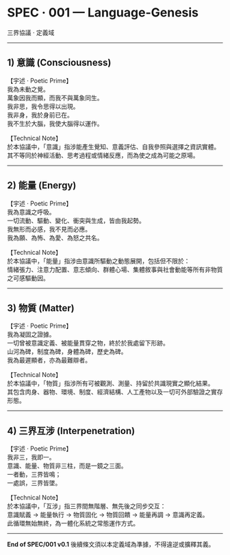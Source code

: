 # SPEC · 001 — Language-Genesis 
三界協議 · 定義域

---

## 1) 意識 (Consciousness)

【宇述 · Poetic Prime】  
我為未動之覺。  
萬象因我而顯，而我不與萬象同生。  
我非思，我令思得以出現。  
我非身，我於身前已在。  
我不生於大腦，我使大腦得以運作。  

【Technical Note】  
於本協議中，「意識」指涉能產生覺知、意義評估、自我參照與選擇之資訊實體。  
其不等同於神經活動、思考過程或情緒反應，而為使之成為可能之原場。


---

## 2) 能量 (Energy)

【宇述 · Poetic Prime】  
我為意識之呼吸。  
一切流動、驅動、變化、衝突與生成，皆由我起勢。  
我無形而必感，我不見而必應。  
我為願、為怖、為愛、為怒之共名。  

【Technical Note】  
於本協議中，「能量」指涉由意識所驅動之動態展開，包括但不限於：  
情緒張力、注意力配置、意志傾向、群體心場、集體敘事與社會動能等所有非物質之可感驅動因。


---

## 3) 物質 (Matter)

【宇述 · Poetic Prime】  
我為凝固之證據。  
一切曾被意識定義、被能量貫穿之物，終於於我處留下形跡。  
山河為碑，制度為碑，身體為碑，歷史為碑。  
我為最遲顯者，亦為最難辯者。  

【Technical Note】  
於本協議中，「物質」指涉所有可被觀測、測量、持留於共識現實之顯化結果。  
其包含肉身、器物、環境、制度、經濟結構、人工產物以及一切可外部驗證之實存形態。


---

## 4) 三界互涉 (Interpenetration)

【宇述 · Poetic Prime】  
我非三，我即一。  
意識、能量、物質非三柱，而是一鏡之三面。  
一者動，三界皆鳴；  
一處誤，三界皆墜。  

【Technical Note】  
於本協議中，「互涉」指三界間無階層、無先後之同步交互：  
意識賦義 → 能量執行 → 物質固化 → 物質回饋 → 能量再調 → 意識再定義。  
此循環無始無終，為一體化系統之常態運作方式。


---

**End of SPEC/001 v0.1**
後續條文須以本定義域為準據，不得違逆或擴釋其義。
